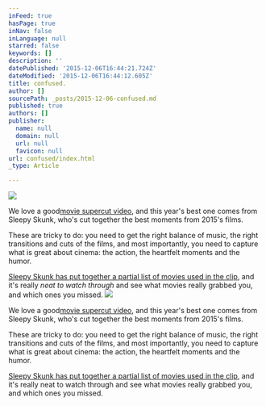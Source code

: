 ```yaml
---
inFeed: true
hasPage: true
inNav: false
inLanguage: null
starred: false
keywords: []
description: ''
datePublished: '2015-12-06T16:44:21.724Z'
dateModified: '2015-12-06T16:44:12.605Z'
title: confused.
author: []
sourcePath: _posts/2015-12-06-confused.md
published: true
authors: []
publisher:
  name: null
  domain: null
  url: null
  favicon: null
url: confused/index.html
_type: Article

---
```

![](https://the-grid-user-content.s3-us-west-2.amazonaws.com/06a0d044-17b3-4eb0-84dc-f9b31394fae5.JPG)

We love a good[movie supercut video][0], and this year's best one comes from Sleepy Skunk, who's cut together the best moments from 2015's films.

These are tricky to do: you need to get the right balance of music, the right transitions and cuts of the films, and most importantly, you need to capture what is great about cinema: the action, the heartfelt moments and the humor.

[Sleepy Skunk has put together a partial list of movies used in the clip][1], and it's really _neat to watch through_ and see what movies really grabbed you, and which ones you missed.
![](https://the-grid-user-content.s3-us-west-2.amazonaws.com/5843df1a-f05c-4b74-8409-dcc759a8eab0.JPG)

We love a good[movie supercut video][0], and this year's best one comes from Sleepy Skunk, who's cut together the best moments from 2015's films.

These are tricky to do: you need to get the right balance of music, the right transitions and cuts of the films, and most importantly, you need to capture what is great about cinema: the action, the heartfelt moments and the humor.

[Sleepy Skunk has put together a partial list of movies used in the clip][1], and it's really neat to watch through and see what movies really grabbed you, and which ones you missed.

[0]: http://gizmodo.com/5968965/the-cinema-of-2012-300-films-in-7-minutes?utm_expid=66866090-71.ZDl_b8uGQgG7HBI5sxDRgQ.0
[1]: http://sleepyskunk.tumblr.com/post/134395904104/list-of-movies-used-in-the-2015-movie-trailer